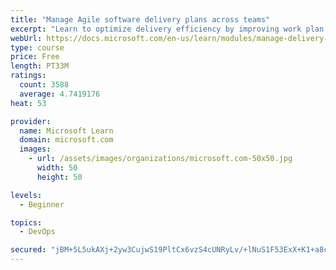 ```yaml
---
title: "Manage Agile software delivery plans across teams"
excerpt: "Learn to optimize delivery efficiency by improving work plan visibility across teams."
webUrl: https://docs.microsoft.com/en-us/learn/modules/manage-delivery-plans/
type: course
price: Free
length: PT33M
ratings:
  count: 3588
  average: 4.7419176
heat: 53

provider:
  name: Microsoft Learn
  domain: microsoft.com
  images:
    - url: /assets/images/organizations/microsoft.com-50x50.jpg
      width: 50
      height: 50

levels:
  - Beginner

topics:
  - DevOps

secured: "jBM+5L5ukAXj+2yw3CujwS19PltCx6vzS4cUNRyLv/+lNuS1F53ExX+K1+a8c5MoMXimWYsT18xo56Xr/r4Rc4mPf7bUUqknfm5y8XTdivt7f5ud6YL+AhfGRtxst19ZG2MvFKV6tfOrhd1DOEWr5ln/k5A1t0plqN6SI9d1+HjCU1M2I8E7I0wVmJotxiDG1vfX+vnAihGxo3xtGx21SL9g6Dn5UnjSR67xnPTdLkg+9NSToEOd6x5M3v1SU0n4PzpJsuVqTxFHusb6SpJc9GCho+uv+bNh+uZzegDa3McE7xiz84LU0CTHRu3Fz0wgZ4A78xY0itSR0qhaNtfeIHwoqjbWmCf08CMqT+R9vEjX/6DaIKaNRsd1FvWfISCBKDAobr4kCj8hzaa8Wf8RKcU/vcqxecyRY98tCsiEbOU=;fCRqiA7hUtQNzulZTAe7gw=="
---
```


